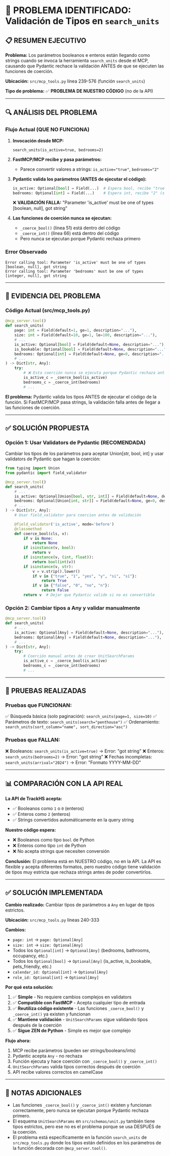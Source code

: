 # 🚨 PROBLEMA IDENTIFICADO: Validación de Tipos en `search_units`

## 📋 RESUMEN EJECUTIVO

**Problema:** Los parámetros booleanos e enteros están llegando como strings cuando se invoca la herramienta `search_units` desde el MCP, causando que Pydantic rechace la validación ANTES de que se ejecuten las funciones de coerción.

**Ubicación:** `src/mcp_tools.py` línea 239-576 (función `search_units`)

**Tipo de problema:** ✅ **PROBLEMA DE NUESTRO CÓDIGO** (no de la API)

---

## 🔍 ANÁLISIS DEL PROBLEMA

### Flujo Actual (QUE NO FUNCIONA)

1. **Invocación desde MCP:**
   ```
   search_units(is_active=true, bedrooms=2)
   ```

2. **FastMCP/MCP recibe y pasa parámetros:**
   - Parece convertir valores a strings: `is_active="true"`, `bedrooms="2"`

3. **Pydantic valida los parámetros (ANTES de ejecutar el código):**
   ```python
   is_active: Optional[bool] = Field(...)  # Espera bool, recibe "true" (string)
   bedrooms: Optional[int] = Field(...)    # Espera int, recibe "2" (string)
   ```
   ❌ **VALIDACIÓN FALLA:** "Parameter 'is_active' must be one of types [boolean, null], got string"

4. **Las funciones de coerción nunca se ejecutan:**
   - `_coerce_bool()` (línea 51) está dentro del código
   - `_coerce_int()` (línea 66) está dentro del código
   - Pero nunca se ejecutan porque Pydantic rechaza primero

### Error Observado

```
Error calling tool: Parameter 'is_active' must be one of types [boolean, null], got string
Error calling tool: Parameter 'bedrooms' must be one of types [integer, null], got string
```

---

## 🔬 EVIDENCIA DEL PROBLEMA

### Código Actual (src/mcp_tools.py)

```python
@mcp_server.tool()
def search_units(
    page: int = Field(default=1, ge=1, description="..."),
    size: int = Field(default=10, ge=1, le=100, description="..."),
    # ...
    is_active: Optional[bool] = Field(default=None, description="..."),  # ❌ Tipo estricto
    is_bookable: Optional[bool] = Field(default=None, description="..."), # ❌ Tipo estricto
    bedrooms: Optional[int] = Field(default=None, ge=0, description="..."), # ❌ Tipo estricto
    # ...
) -> Dict[str, Any]:
    try:
        # ❌ Esta coerción nunca se ejecuta porque Pydantic rechaza antes
        is_active_c = _coerce_bool(is_active)
        bedrooms_c = _coerce_int(bedrooms)
        # ...
```

**El problema:** Pydantic valida los tipos ANTES de ejecutar el código de la función. Si FastMCP/MCP pasa strings, la validación falla antes de llegar a las funciones de coerción.

---

## ✅ SOLUCIÓN PROPUESTA

### Opción 1: Usar Validators de Pydantic (RECOMENDADA)

Cambiar los tipos de los parámetros para aceptar Union[str, bool, int] y usar validators de Pydantic que hagan la coerción:

```python
from typing import Union
from pydantic import field_validator

@mcp_server.tool()
def search_units(
    # ...
    is_active: Optional[Union[bool, str, int]] = Field(default=None, description="..."),
    bedrooms: Optional[Union[int, str]] = Field(default=None, ge=0, description="..."),
    # ...
) -> Dict[str, Any]:
    # Usar field_validator para coercion antes de validación

    @field_validator('is_active', mode='before')
    @classmethod
    def coerce_bool(cls, v):
        if v is None:
            return None
        if isinstance(v, bool):
            return v
        if isinstance(v, (int, float)):
            return bool(int(v))
        if isinstance(v, str):
            v = v.strip().lower()
            if v in {"true", "1", "yes", "y", "si", "sí"}:
                return True
            if v in {"false", "0", "no", "n"}:
                return False
        return v  # Dejar que Pydantic valide si no es convertible
```

### Opción 2: Cambiar tipos a Any y validar manualmente

```python
@mcp_server.tool()
def search_units(
    # ...
    is_active: Optional[Any] = Field(default=None, description="..."),
    bedrooms: Optional[Any] = Field(default=None, description="..."),
    # ...
) -> Dict[str, Any]:
    try:
        # Coerción manual antes de crear UnitSearchParams
        is_active_c = _coerce_bool(is_active)
        bedrooms_c = _coerce_int(bedrooms)
        # ...
```

---

## 🧪 PRUEBAS REALIZADAS

### Pruebas que FUNCIONAN:
✅ Búsqueda básica (solo paginación): `search_units(page=1, size=10)`
✅ Parámetros de texto: `search_units(search="penthouse")`
✅ Ordenamiento: `search_units(sort_column="name", sort_direction="asc")`

### Pruebas que FALLAN:
❌ Booleanos: `search_units(is_active=true)` → Error: "got string"
❌ Enteros: `search_units(bedrooms=2)` → Error: "got string"
❌ Fechas incompletas: `search_units(arrival="2024")` → Error: "Formato YYYY-MM-DD"

---

## 📊 COMPARACIÓN CON LA API REAL

**La API de TrackHS acepta:**
- ✅ Booleanos como `1` o `0` (enteros)
- ✅ Enteros como `2` (enteros)
- ✅ Strings convertidos automáticamente en la query string

**Nuestro código espera:**
- ❌ Booleanos como tipo `bool` de Python
- ❌ Enteros como tipo `int` de Python
- ❌ No acepta strings que necesiten conversión

**Conclusión:** El problema está en NUESTRO código, no en la API. La API es flexible y acepta diferentes formatos, pero nuestro código tiene validación de tipos muy estricta que rechaza strings antes de poder convertirlos.

---

## ✅ SOLUCIÓN IMPLEMENTADA

**Cambio realizado:** Cambiar tipos de parámetros a `Any` en lugar de tipos estrictos.

**Ubicación:** `src/mcp_tools.py` líneas 240-333

**Cambios:**
- `page: int` → `page: Optional[Any]`
- `size: int` → `size: Optional[Any]`
- Todos los `Optional[int]` → `Optional[Any]` (bedrooms, bathrooms, occupancy, etc.)
- Todos los `Optional[bool]` → `Optional[Any]` (is_active, is_bookable, pets_friendly, etc.)
- `calendar_id: Optional[int]` → `Optional[Any]`
- `role_id: Optional[int]` → `Optional[Any]`

**Por qué esta solución:**
1. ✅ **Simple** - No requiere cambios complejos en validators
2. ✅ **Compatible con FastMCP** - Acepta cualquier tipo de entrada
3. ✅ **Reutiliza código existente** - Las funciones `_coerce_bool()` y `_coerce_int()` ya existen y funcionan
4. ✅ **Mantiene validación** - `UnitSearchParams` sigue validando tipos después de la coerción
5. ✅ **Sigue ZEN de Python** - Simple es mejor que complejo

**Flujo ahora:**
1. MCP recibe parámetros (pueden ser strings/booleans/ints)
2. Pydantic acepta `Any` - no rechaza
3. Función ejecuta y hace coerción con `_coerce_bool()` y `_coerce_int()`
4. `UnitSearchParams` valida tipos correctos después de coerción
5. API recibe valores correctos en camelCase

---

## 📝 NOTAS ADICIONALES

- Las funciones `_coerce_bool()` y `_coerce_int()` existen y funcionan correctamente, pero nunca se ejecutan porque Pydantic rechaza primero.
- El esquema `UnitSearchParams` en `src/schemas/unit.py` también tiene tipos estrictos, pero ese no es el problema porque se usa DESPUÉS de la coerción.
- El problema está específicamente en la función `search_units` de `src/mcp_tools.py` donde los tipos están definidos en los parámetros de la función decorada con `@mcp_server.tool()`.

